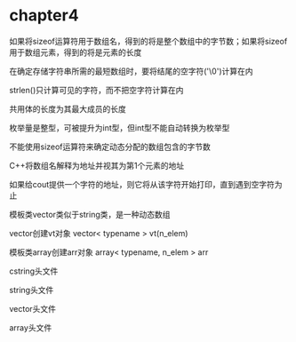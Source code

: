 # chapter4

如果将sizeof运算符用于数组名，得到的将是整个数组中的字节数；如果将sizeof用于数组元素，得到的将是元素的长度

在确定存储字符串所需的最短数组时，要将结尾的空字符('\0')计算在内

strlen()只计算可见的字符，而不把空字符计算在内

共用体的长度为其最大成员的长度

枚举量是整型，可被提升为int型，但int型不能自动转换为枚举型

不能使用sizeof运算符来确定动态分配的数组包含的字节数

C++将数组名解释为地址并视其为第1个元素的地址

如果给cout提供一个字符的地址，则它将从该字符开始打印，直到遇到空字符为止

模板类vector类似于string类，是一种动态数组

vector创建vt对象
vector< typename > vt(n_elem)

模板类array创建arr对象
array< typename, n_elem > arr

cstring头文件

string头文件

vector头文件

array头文件
